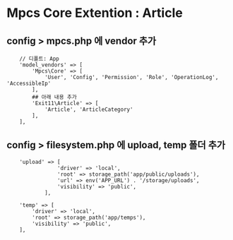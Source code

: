 # Mpcs Core Extention : Article

## config > mpcs.php 에 vendor 추가

```
    // 디폴트: App
    'model_vendors' => [
        'Mpcs\Core' => [
            'User', 'Config', 'Permission', 'Role', 'OperationLog', 'AccessibleIp'
        ],
        ## 아래 내용 추가
        'Exit11\Article' => [
            'Article', 'ArticleCategory'
        ],
    ],
```

## config > filesystem.php 에 upload, temp 폴더 추가

```
    'upload' => [
                'driver' => 'local',
                'root' => storage_path('app/public/uploads'),
                'url' => env('APP_URL') . '/storage/uploads',
                'visibility' => 'public',
            ],

    'temp' => [
        'driver' => 'local',
        'root' => storage_path('app/temps'),
        'visibility' => 'public',
    ],
```

